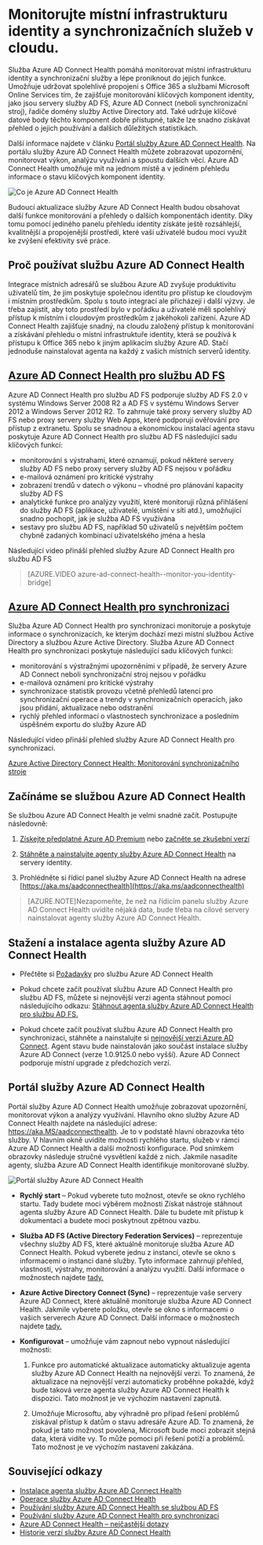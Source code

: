 <properties
    pageTitle="Monitorujte místní infrastrukturu identity v cloudu."
    description="Toto je stránka o službě Azure AD Connect Health. Najdete tu popis této služby a důvody, proč ji používat."
    services="active-directory"
    documentationCenter=""
    authors="karavar"
    manager="stevenpo"
    editor="karavar"/>

<tags
    ms.service="active-directory"
    ms.workload="identity"
    ms.tgt_pltfrm="na"
    ms.devlang="na"
    ms.topic="get-started-article"
    ms.date="03/21/2016"
    ms.author="vakarand"/>

# Monitorujte místní infrastrukturu identity a synchronizačních služeb v cloudu.

Služba Azure AD Connect Health pomáhá monitorovat místní infrastrukturu identity a synchronizační služby a lépe proniknout do jejich funkce.  Umožňuje udržovat spolehlivé propojení s Office 365 a službami Microsoft Online Services tím, že zajišťuje monitorování klíčových komponent identity, jako jsou servery služby AD FS, Azure AD Connect (neboli synchronizační stroj), řadiče domény služby Active Directory atd. Také udržuje klíčové datové body těchto komponent dobře přístupné, takže lze snadno získávat přehled o jejich používání a dalších důležitých statistikách.

Další informace najdete v článku [Portál služby Azure AD Connect Health](https://aka.ms/aadconnecthealth). Na portálu služby Azure AD Connect Health můžete zobrazovat upozornění, monitorovat výkon, analýzu využívání a spoustu dalších věcí. Azure AD Connect Health umožňuje mít na jednom místě a v jediném přehledu informace o stavu klíčových komponent identity.

![Co je Azure AD Connect Health](./media/active-directory-aadconnect-health/aadconnecthealth2.png)

Budoucí aktualizace služby Azure AD Connect Health budou obsahovat další funkce monitorování a přehledy o dalších komponentách identity. Díky tomu pomocí jediného panelu přehledu identity získáte ještě rozsáhlejší, kvalitnější a propojenější prostředí, které vaši uživatelé budou moci využít ke zvýšení efektivity své práce.

<!-- <center>![What is Azure AD Connect Health](./media/active-directory-aadconnect-health/logo1.png)</center> -->

## Proč používat službu Azure AD Connect Health

Integrace místních adresářů se službou Azure AD zvyšuje produktivitu uživatelů tím, že jim poskytuje společnou identitu pro přístup ke cloudovým i místním prostředkům. Spolu s touto integrací ale přicházejí i další výzvy. Je třeba zajistit, aby toto prostředí bylo v pořádku a uživatelé měli spolehlivý přístup k místním i cloudovým prostředkům z jakéhokoli zařízení. Azure AD Connect Health zajišťuje snadný, na cloudu založený přístup k monitorování a získávání přehledu o místní infrastruktuře identity, která se používá k přístupu k Office 365 nebo k jiným aplikacím služby Azure AD. Stačí jednoduše nainstalovat agenta na každý z vašich místních serverů identity.

## [Azure AD Connect Health pro službu AD FS](active-directory-aadconnect-health-adfs.md)

Azure AD Connect Health pro službu AD FS podporuje služby AD FS 2.0 v systému Windows Server 2008 R2 a AD FS v systému Windows Server 2012 a Windows Server 2012 R2. To zahrnuje také proxy servery služby AD FS nebo proxy servery služby Web Apps, které podporují ověřování pro přístup z extranetu. Spolu se snadnou a ekonomickou instalací agenta stavu poskytuje Azure AD Connect Health pro službu AD FS následující sadu klíčových funkcí:

- monitorování s výstrahami, které oznamují, pokud některé servery služby AD FS nebo proxy servery služby AD FS nejsou v pořádku
- e-mailová oznámení pro kritické výstrahy
- zobrazení trendů v datech o výkonu – vhodné pro plánování kapacity služby AD FS
- analytické funkce pro analýzy využití, které monitorují různá přihlášení do služby AD FS (aplikace, uživatelé, umístění v síti atd.), umožňující snadno pochopit, jak je služba AD FS využívána
- sestavy pro službu AD FS, například 50 uživatelů s největším počtem chybně zadaných kombinací uživatelského jména a hesla

Následující video přináší přehled služby Azure AD Connect Health pro službu AD FS

>[AZURE.VIDEO azure-ad-connect-health--monitor-you-identity-bridge]

## [Azure AD Connect Health pro synchronizaci](active-directory-aadconnect-health-sync.md)
Služba Azure AD Connect Health pro synchronizaci monitoruje a poskytuje informace o synchronizacích, ke kterým dochází mezi místní službou Active Directory a službou Azure Active Directory. Služba Azure AD Connect Health pro synchronizaci poskytuje následující sadu klíčových funkcí:

- monitorování s výstražnými upozorněními v případě, že servery Azure AD Connect neboli synchronizační stroj nejsou v pořádku
- e-mailová oznámení pro kritické výstrahy
- synchronizace statistik provozu včetně přehledů latencí pro synchronizační operace a trendy v synchronizačních operacích, jako jsou přidání, aktualizace nebo odstranění
- rychlý přehled informací o vlastnostech synchronizace a posledním úspěšném exportu do služby Azure AD

Následující video přináší přehled služby Azure AD Connect Health pro synchronizaci.

[Azure Active Directory Connect Health: Monitorování synchronizačního stroje](https://channel9.msdn.com/Series/Azure-Active-Directory-Videos-Demos/Azure-Active-Directory-Connect-Health-Monitoring-the-sync-engine)


## Začínáme se službou Azure AD Connect Health
Se službou Azure AD Connect Health je velmi snadné začít. Postupujte následovně:

1. [Získejte předplatné Azure AD Premium](active-directory-get-started-premium) nebo [začněte se zkušební verzí](https://azure.microsoft.com/trial/get-started-active-directory/)

2. [Stáhněte a nainstalujte agenty služby Azure AD Connect Health](#download-and-install-azure-ad-connect-health-agent) na servery identity.

3. Prohlédněte si řídicí panel služby Azure AD Connect Health na adrese [https://aka.ms/aadconnecthealth](https://aka.ms/aadconnecthealth)

>[AZURE.NOTE]Nezapomeňte, že než na řídicím panelu služby Azure AD Connect Health uvidíte nějaká data, bude třeba na cílové servery nainstalovat agenty služby Azure AD Connect Health.

## Stažení a instalace agenta služby Azure AD Connect Health

- Přečtěte si [Požadavky](active-directory-aadconnect-health-agent-install.md#Requirements) pro službu Azure AD Connect Health

- Pokud chcete začít používat službu Azure AD Connect Health pro službu AD FS, můžete si nejnovější verzi agenta stáhnout pomocí následujícího odkazu: [Stáhnout agenta služby Azure AD Connect Health pro službu AD FS.](http://go.microsoft.com/fwlink/?LinkID=518973)
[](active-directory-aadconnect-health-agent-install.md#installing-the-azure-ad-connect-health-agent-for-ad-fs)

- Pokud chcete začít používat službu Azure AD Connect Health pro synchronizaci, stáhněte a nainstalujte si [nejnovější verzi Azure AD Connect](http://go.microsoft.com/fwlink/?linkid=615771).  Agent stavu bude nainstalován jako součást instalace služby Azure AD Connect (verze 1.0.9125.0 nebo vyšší).  Azure AD Connect podporuje místní upgrade z předchozích verzí.


## Portál služby Azure AD Connect Health
Portál služby Azure AD Connect Health umožňuje zobrazovat upozornění, monitorovat výkon a analýzy využívání. Hlavního okno služby Azure AD Connect Health najdete na následující adrese: https://aka.MS/aadconnecthealth.  Je to v podstatě hlavní obrazovka této služby. V hlavním okně uvidíte možnosti rychlého startu, služeb v rámci Azure AD Connect Health a další možnosti konfigurace. Pod snímkem obrazovky následuje stručné vysvětlení každé z nich.  Jakmile nasadíte agenty, služba Azure AD Connect Health identifikuje monitorované služby.

![Portál služby Azure AD Connect Health](./media/active-directory-aadconnect-health/portal2.png)

- **Rychlý start** – Pokud vyberete tuto možnost, otevře se okno rychlého startu. Tady budete moci výběrem možnosti Získat nástroje stáhnout agenta služby Azure AD Connect Health. Dále tu budete mít přístup k dokumentaci a budete moci poskytnout zpětnou vazbu.

- **Služba AD FS (Active Directory Federation Services)** – reprezentuje všechny služby AD FS, které aktuálně monitoruje služba Azure AD Connect Health. Pokud vyberete jednu z instancí, otevře se okno s informacemi o instanci dané služby.  Tyto informace zahrnují přehled, vlastnosti, výstrahy, monitorování a analýzu využití. Další informace o možnostech najdete [tady.](active-directory-aadconnect-health-adfs.md)

- **Azure Active Directory Connect (Sync)** – reprezentuje vaše servery Azure AD Connect, které aktuálně monitoruje služba Azure AD Connect Health. Jakmile vyberete položku, otevře se okno s informacemi o vašich serverech Azure AD Connect. Další informace o možnostech najdete [tady.](active-directory-aadconnect-health-sync.md)

- **Konfigurovat** – umožňuje vám zapnout nebo vypnout následující možnosti:

    1. Funkce pro automatické aktualizace automaticky aktualizuje agenta služby Azure AD Connect Health na nejnovější verzi. To znamená, že aktualizace na nejnovější verzi automaticky proběhne pokaždé, když bude taková verze agenta služby Azure AD Connect Health k dispozici. Tato možnost je ve výchozím nastavení zapnutá.

    2. Umožňuje Microsoftu, aby výhradně pro případ řešení problémů získával přístup k datům o stavu adresáře Azure AD. To znamená, že pokud je tato možnost povolena, Microsoft bude moci zobrazit stejná data, která vidíte vy. To může pomoci při řešení potíží a problémů. Tato možnost je ve výchozím nastavení zakázána.


## Související odkazy

* [Instalace agenta služby Azure AD Connect Health](active-directory-aadconnect-health-agent-install.md)
* [Operace služby Azure AD Connect Health](active-directory-aadconnect-health-operations.md)
* [Používání služby Azure AD Connect Health se službou AD FS](active-directory-aadconnect-health-adfs.md)
* [Používání služby Azure AD Connect Health pro synchronizaci](active-directory-aadconnect-health-sync.md)
* [Azure AD Connect Health – nejčastější dotazy](active-directory-aadconnect-health-faq.md)
* [Historie verzí služby Azure AD Connect Health](active-directory-aadconnect-health-version-history.md)



<!--HONumber=Jun16_HO2-->


